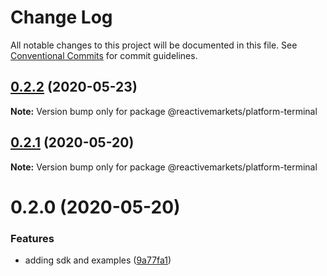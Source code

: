 # Change Log

All notable changes to this project will be documented in this file.
See [Conventional Commits](https://conventionalcommits.org) for commit guidelines.

## [0.2.2](https://github.com/reactivemarkets/platform-js/compare/v0.2.1...v0.2.2) (2020-05-23)

**Note:** Version bump only for package @reactivemarkets/platform-terminal





## [0.2.1](https://github.com/reactivemarkets/platform-js/compare/v0.2.0...v0.2.1) (2020-05-20)

**Note:** Version bump only for package @reactivemarkets/platform-terminal





# 0.2.0 (2020-05-20)


### Features

* adding sdk and examples ([9a77fa1](https://github.com/reactivemarkets/platform-js/commit/9a77fa105a6dcb6cf657c3a341d352fd4fd37355))
